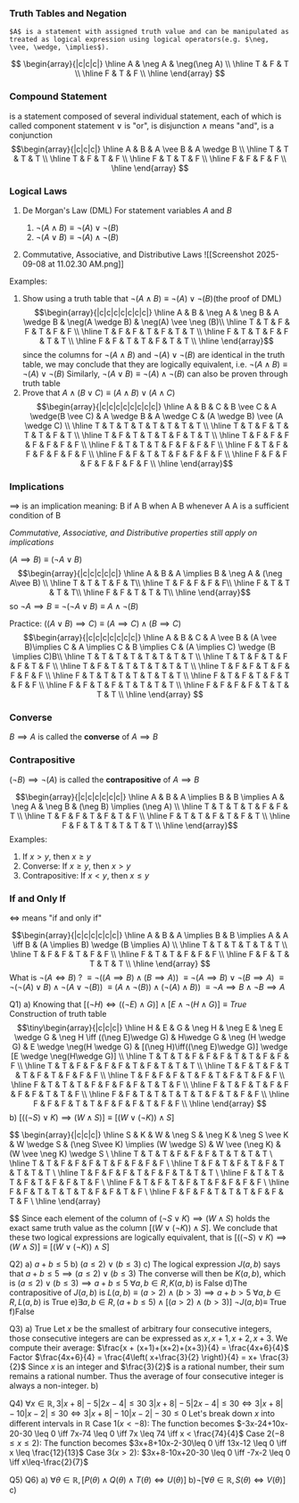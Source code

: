 
### Truth Tables and Negation
	$A$ is a statement with assigned truth value and can be manipulated as treated as logical expression using logical operators(e.g. $\neg, \vee, \wedge, \implies$).

$$
\begin{array}{|c|c|c|}
\hline 
A & \neg A & \neg(\neg A) \\
\hline
T & F & T \\
\hline
F & T & F \\
\hline 
\end{array}
$$
### Compound Statement 
is a statement composed of several individual statement, each of which is called component statement
	$\vee$ is "or", is disjunction
	$\wedge$ means "and", is a conjunction
	$$\begin{array}{|c|c|c|}
\hline 
A & B & A \vee B & A \wedge B \\
\hline
T & T & T & T  \\
\hline
T & F & T & F  \\
\hline 
F & T & T & F  \\
\hline
F & F & F & F  \\
\hline
\end{array}
$$

### Logical Laws

1) De Morgan's Law (DML)
	For statement variables $A \text{ and } B$
	1) $\neg(A \wedge B) \equiv \neg (A) \vee \neg (B)$
	2) $\neg(A \vee B) \equiv \neg (A) \wedge \neg (B)$

2) Commutative, Associative, and Distributive Laws
     ![[Screenshot 2025-09-08 at 11.02.30 AM.png]]


Examples:
1) Show using a truth table that $\neg (A \wedge B) \equiv \neg(A) \vee \neg(B)$(the proof of DML)
$$\begin{array}{|c|c|c|c|c|c|c|}
\hline A & B & \neg A & \neg B & A \wedge B & \neg(A \wedge B) & \neg(A) \vee \neg (B)\\
\hline T & T & F & F & T & F & F \\
\hline T & F & F & T & F & T & T \\
\hline F & T & T & F & F & T & T \\
\hline F & F & T & T & F & T & T \\
\hline
\end{array}$$
	since the columns for $\neg(A \wedge B)$ and $\neg(A) \vee \neg(B)$ are identical in the truth table, we may conclude that they are logically equivalent, 
	i.e. $\neg (A \wedge B) \equiv \neg(A) \vee \neg(B)$
	Similarly, $\neg (A \vee B) \equiv \neg(A) \wedge \neg(B)$ can also be proven through truth table
2) Prove that 
	$A \wedge (B \vee C) \equiv (A\wedge B)\vee(A \wedge C)$
	$$\begin{array}{|c|c|c|c|c|c|c|c|}
\hline A & B & C & B \vee C & A \wedge(B \vee C) & A \wedge B & A \wedge C & (A \wedge B) \vee (A \wedge C) \\
\hline T & T & T & T & T & T & T & T \\
\hline T & T & F & T & T & T & F & T \\
\hline T & F & T & T & T & F & T & T \\
\hline T & F & F & F & F & F & F & F \\
\hline F & T & T & T & F & F & F & F \\
\hline F & T & F & F & F & F & F & F \\
\hline F & F & T & T & F & F & F & F \\
\hline F & F & F & F & F & F & F & F \\
\hline
\end{array}$$

### Implications
$\implies$ is an implication meaning:
	B if A
	B when A
	B whenever A
	A is a sufficient condition of B

*Commutative, Associative, and Distributive properties still apply on implications*

$(A \implies B) \equiv (\neg A \vee B)$
$$\begin{array}{|c|c|c|c|c|}
\hline A & B & A \implies B & \neg A & (\neg A\vee B) \\
\hline T & T & T & F & T\\
\hline T & F & F & F & F\\
\hline F & T & T & T & T\\
\hline F & F & T & T & T\\
\hline
\end{array}$$
so $\neg A \implies B \equiv \neg(\neg A \vee B) \equiv A \wedge \neg(B)$

Practice:
	$((A \vee B)\implies C) \equiv (A \implies C)\wedge (B\implies C)$
$$\begin{array}{|c|c|c|c|c|c|c|}
\hline A & B & C & A \vee B & (A \vee B)\implies C & A \implies C & B \implies C & (A \implies C) \wedge (B \implies C)B\\
\hline T & T & T & T & T & T & T & T \\
\hline T & T & F & T & F & F & T & F \\
\hline T & F & T & T & T & T & T & T \\
\hline T & F & F & T & F & F & F & F \\
\hline F & T & T & T & T & T & T & T \\
\hline F & T & F & T & F & T & F & F \\
\hline F & F & T & F & T & T & T & T \\
\hline F & F & F & F & T & T & T & T \\
\hline
\end{array}
$$

### Converse
$B \implies A$ is called the **converse** of $A \implies B$

### Contrapositive
$(\neg B) \implies \neg(A)$ is called the **contrapositive** of $A \implies B$

$$\begin{array}{|c|c|c|c|c|c|}
\hline A & B & A \implies B & B \implies A & \neg A & \neg B & (\neg B) \implies (\neg A) \\
\hline T & T & T & T & F & F & T \\
\hline T & F & F & T & F & T & F \\
\hline F & T & T & F & T & F & T \\
\hline F & F & T & T & T & T & T \\
\hline
\end{array}$$
Examples:
1) If $x>y$, then $x\geq y$
2) Converse: If $x\geq y$, then $x>y$
3) Contrapositive: If $x < y$, then $x\leq y$


### If and Only If
$\iff$ means "if and only if"

$$\begin{array}{|c|c|c|c|c|c|}
\hline A & B & A \implies B & B \implies A & A \iff B & (A \implies B) \wedge (B \implies A) \\
\hline T & T & T & T & T & T \\
\hline T & F & F & T & F & F \\
\hline F & T & T & F & F & F \\
\hline F & F & T & T & T & T \\
\hline
\end{array}
$$
What is $\neg(A \iff B)$ ?
$\equiv \neg ((A \implies B) \wedge (B \implies A))$
$\equiv \neg(A \implies B) \vee \neg(B \implies A)$ 
$\equiv \neg(\neg(A) \vee B) \wedge \neg(A \vee \neg(B))$
$\equiv (A\wedge \neg(B)) \wedge (\neg(A) \wedge B))$
$\equiv \neg A \implies B \wedge \neg B \implies A$

  

Q1) 
a)
Knowing that  $[(\neg H)\iff((\neg E)\wedge G)] \wedge [E \wedge \neg(H\wedge G)] \equiv True$
Construction of truth table
$$\tiny\begin{array}{|c|c|c|} 
\hline H & E & G & \neg H & \neg E & \neg E \wedge G & \neg H \iff ((\neg E)\wedge G) & H\wedge G & \neg (H \wedge G) & E \wedge \neg(H \wedge G) & [(\neg H)\iff((\neg E)\wedge G)] \wedge [E \wedge \neg(H\wedge G)] \\
\hline T & T & T & F & F & F & T & T & F & F & F \\
\hline T & T & F & F & F & F & T & F & T & T & T \\
\hline T & F & T & F & T & T & F & T & F & F & F \\
\hline T & F & F & F & T & F & T & F & T & F & F \\
\hline F & T & T & T & F & F & F & F & T & T & F \\
\hline F & T & F & T & F & F & F & F & T & T & F \\
\hline F & F & T & T & T & T & T & F & T & F & F \\
\hline F & F & F & T & T & F & F & F & T & F & F  \\
\hline
\end{array}
$$
b)
$[((\neg S)\vee K)\implies(W \wedge S)] \equiv [(W \vee(\neg K))\wedge S]$

$$
\begin{array}{|c|c|c|}
\hline S & K & W & \neg S & \neg K & \neg S \vee K & W \wedge S & (\neg S\vee K) \implies (W \wedge S) & W \vee (\neg K) & (W \vee \neg K) \wedge S \\
\hline T & T & T & F & F & F & T & T & T & T \\
\hline T & T & F & F & F & T & F & F & F & F  \\
\hline T & F & T & F & T & F & T & T & T & T \\
\hline T & F & F & F & T & F & F & T & T & T \\
\hline F & T & T & T & F & T & F & F & T & F  \\
\hline F & T & F & T & F & T & F & F & F & F  \\
\hline F & F & T & T & T & T & F & F & T & F \\
\hline F & F & F & T & T & T & F & F & T & F \\
\hline
\end{array}

$$
Since each element of the column of $(\neg S \vee K) \implies (W \wedge S)$ holds the exact same truth value as the column $[(W\vee(\neg K)) \wedge S]$. We conclude that these two logical expressions are logically equivalent, that is $[((\neg S)\vee K)\implies(W \wedge S)] \equiv [(W \vee(\neg K))\wedge S]$

Q2)
a) $a+b\leq 5$
b) $(a\leq 2) \vee (b\leq 3)$
c) The logical expression $J(a, b)$ says that $a+b\leq 5 \implies (a\leq 2) \vee (b \leq 3)$
The converse will then be $K(a, b)$, which is $(a\leq 2) \vee (b \leq 3) \implies a+b\leq 5$
$\forall a, b \in R, K(a, b)$ is False
d)The contrapositive of $J(a, b)$ is $L(a, b) \equiv (a > 2) \wedge (b> 3) \implies a+b>5$
$\forall a, b \in R, L(a, b)$ is True
e)$\exists a, b \in R, (a+b\leq 5) \wedge [(a>2)\wedge(b>3)]$ 
$\neg J(a, b)\equiv$ True
f)False

Q3)
a) 
True
Let $x$ be the smallest of arbitrary four consecutive integers, those consecutive integers are can be expressed as $x, x+1, x+2, x+3$. 
We compute their average: $\frac{x + (x+1)+(x+2)+(x+3)}{4} = \frac{4x+6}{4}$
Factor $\frac{4x+6}{4}  = \frac{4\left( x+\frac{3}{2} \right)}{4} = x+ \frac{3}{2}$
Since $x$ is an integer and $\frac{3}{2}$ is a rational number, their sum remains a rational number.
Thus the average of four consecutive integer is always a non-integer.
b)


Q4)
$\forall x \in \mathbb{R}, 3|x+8|-5|2x-4|\leq 30$
$3|x+8|-5|2x-4|\leq 30 \iff 3|x+8|-10|x-2|\leq 30 \iff 3|x+8|-10|x-2|-30\leq 0$
Let's break down $x$ into different intervals in $\mathbb{R}$ 
Case 1($x<-8$):
The function becomes  $-3x-24+10x-20-30 \leq 0 \iff 7x-74 \leq 0 \iff 7x \leq 74 \iff x < \frac{74}{4}$ 
Case 2($-8\leq x\leq 2$):
The function becomes
$3x+8+10x-2-30\leq 0 \iff 13x-12 \leq 0 \iff x \leq \frac{12}{13}$
Case 3($x>2$):
$3x+8-10x+20-30 \leq 0 \iff -7x-2 \leq 0 \iff x\leq-\frac{2}{7}$


Q5)
Q6)
a) $\forall \theta \in \mathbb{R}, [P(\theta) \wedge Q(\theta) \wedge T(\theta) \iff U(\theta)]$
b)$\neg[\forall \theta \in \mathbb{R}, S(\theta)\iff V(\theta)]$
c)

